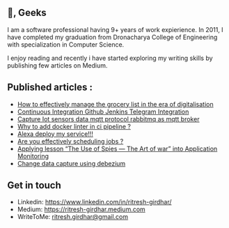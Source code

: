 
<h2> 👋, Geeks</h2>
   
I am a software professional having 9+ years of work expierience. In 2011, I have completed my graduation from Dronacharya College of Engineering with specialization in Computer Science.
<br/>

I enjoy reading and recently i have started exploring my writing skills by publishing few articles on Medium.

## Published articles : 
- [How to effectively manage the grocery list in the era of digitalisation](https://medium.com/@ritresh.girdhar/how-to-effectively-manage-the-grocery-list-in-the-era-of-digitalisation-75bacc57189c?source=friends_link&sk=bdb525ff53fe7ef49dacecba3a31a8c6)
- [Continuous Integration Github Jenkins Telegram Integration](https://medium.com/@ritresh.girdhar/continuous-integration-github-jenkins-telegram-integration-dad64efaccb4?source=friends_link&sk=c093266ac807f83f365dfb85938e7143)
- [Capture Iot sensors data mqtt protocol rabbitmq as mqtt broker](https://medium.com/@ritresh.girdhar/capture-iot-sensors-data-mqtt-protocol-rabbitmq-as-mqtt-broker-30bd89ac94c3?source=friends_link&sk=505e2e179903767cf94e26fa1cc9aa3d)
- [Why to add docker linter in ci pipeline ?](https://medium.com/@ritresh.girdhar/why-to-add-docker-linter-in-ci-pipeline-2acf974c6f8c?source=friends_link&sk=23b75a1647debd1d30dfbcaa5fedb9a4) 
- [Alexa deploy my service!!!](https://blog.usejournal.com/alexa-deploy-my-service-ca99330ca002?source=friends_link&sk=9eaf74a52dde7a8145a7f2f1e1ebeeb5)
- [Are you effectively scheduling jobs ?](https://medium.com/@ritresh.girdhar/are-you-effectively-scheduling-jobs-2e668c04f356?source=friends_link&sk=6b3b16ec7161074f671c89d9949dcfe8)
- [Applying lesson “The Use of Spies — The Art of war” into Application Monitoring](https://ritresh-girdhar.medium.com/applying-lesson-the-use-of-spies-the-art-of-war-into-application-monitoring-bcca345e36b6)
- [Change data capture using debezium](https://ritresh-girdhar.medium.com/change-data-capture-using-debezium-ec48631d643a)


## Get in touch
- Linkedin: https://www.linkedin.com/in/ritresh-girdhar/
- Medium: https://ritresh-girdhar.medium.com
- WriteToMe: ritresh.girdhar@gmail.com
